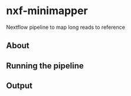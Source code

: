 # nxf-minimapper
Nextflow pipeline to map long reads to reference

## About


## Running the pipeline



## Output


